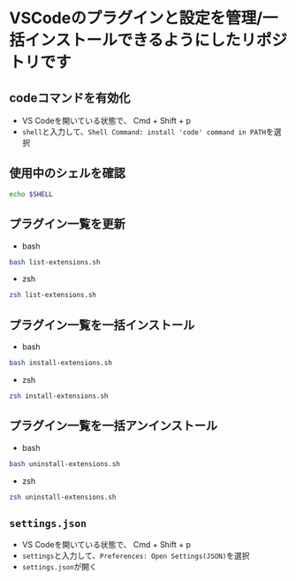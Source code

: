 # VSCodeのプラグインと設定を管理/一括インストールできるようにしたリポジトリです

## codeコマンドを有効化
- VS Codeを開いている状態で、 Cmd + Shift + p
- `shell`と入力して、`Shell Command: install 'code' command in PATH`を選択

## 使用中のシェルを確認
~~~bash
echo $SHELL
~~~

## プラグイン一覧を更新
- bash
~~~bash
bash list-extensions.sh
~~~
- zsh
~~~bash
zsh list-extensions.sh
~~~

## プラグイン一覧を一括インストール
- bash
~~~bash
bash install-extensions.sh
~~~
- zsh
~~~bash
zsh install-extensions.sh
~~~

##  プラグイン一覧を一括アンインストール
- bash
~~~bash
bash uninstall-extensions.sh
~~~
- zsh
~~~bash
zsh uninstall-extensions.sh
~~~

## `settings.json`
- VS Codeを開いている状態で、 Cmd + Shift + p
- `settings`と入力して、`Preferences: Open Settings(JSON)`を選択
- `settings.json`が開く